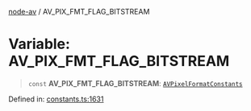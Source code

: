 [node-av](../globals.md) / AV\_PIX\_FMT\_FLAG\_BITSTREAM

# Variable: AV\_PIX\_FMT\_FLAG\_BITSTREAM

> `const` **AV\_PIX\_FMT\_FLAG\_BITSTREAM**: [`AVPixelFormatConstants`](../type-aliases/AVPixelFormatConstants.md)

Defined in: [constants.ts:1631](https://github.com/seydx/av/blob/f8631fc881b394300b1479f511d55cf1c370a87f/src/constants/constants.ts#L1631)
